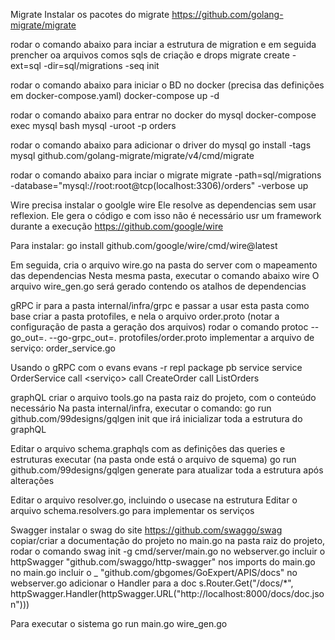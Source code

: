 
Migrate
Instalar os pacotes do migrate
    https://github.com/golang-migrate/migrate

rodar o comando abaixo para inciar a estrutura de migration e em seguida prencher oa arquivos comos sqls de criação e drops
    migrate create -ext=sql -dir=sql/migrations -seq init

rodar o comando abaixo para iniciar o BD no docker (precisa das definições em docker-compose.yaml)
    docker-compose up -d

rodar o comando abaixo para entrar no docker do mysql
    docker-compose exec mysql bash
    mysql -uroot -p orders

rodar o comando abaixo para adicionar o driver do mysql
    go install -tags mysql github.com/golang-migrate/migrate/v4/cmd/migrate

rodar o comando abaixo para inciar o migrate
    migrate -path=sql/migrations -database="mysql://root:root@tcp(localhost:3306)/orders" -verbose up 


Wire
precisa instalar o goolgle wire
Ele resolve as dependencias sem usar reflexion. Ele gera o código e com isso não é necessário usr um framework durante a execução
    https://github.com/google/wire

Para instalar:
    go install github.com/google/wire/cmd/wire@latest

Em seguida, cria o arquivo wire.go na pasta do server com o mapeamento das dependencias
Nesta mesma pasta, executar o comando abaixo
    wire
O arquivo wire_gen.go será gerado contendo os atalhos de dependencias


gRPC
ir para a pasta internal/infra/grpc e passar a usar esta pasta como base
criar a pasta protofiles, e nela o arquivo order.proto (notar a configuração de pasta a geração dos arquivos)
rodar o comando
    protoc --go_out=. --go-grpc_out=. protofiles/order.proto
implementar a arquivo de serviço: order_service.go

Usando o gRPC com o evans
    evans -r repl
    package pb
    service <ServicoDesejado>
        service OrderService
    call <serviço>
        call CreateOrder
        call ListOrders

graphQL
criar o arquivo tools.go na pasta raiz do projeto, com o conteúdo necessário
Na pasta internal/infra, executar o comando:
    go run github.com/99designs/gqlgen init
que irá inicializar toda a estrutura do graphQL

Editar o arquivo schema.graphqls com as definições das queries e estruturas
executar (na pasta onde está o arquivo de squema)
    go run github.com/99designs/gqlgen generate
para atualizar toda a estrutura após alterações

Editar o arquivo resolver.go, incluindo o usecase na estrutura 
Editar o arquivo schema.resolvers.go para implementar os serviços


Swagger
instalar o swag do site https://github.com/swaggo/swag
copiar/criar a documentação do projeto no main.go
na pasta raiz do projeto, rodar o comando swag init -g cmd/server/main.go
no webserver.go incluir o httpSwagger "github.com/swaggo/http-swagger" nos imports do main.go
no main.go incluir o _ "github.com/gbgomes/GoExpert/APIS/docs"
no webserver.go adicionar o Handler para a doc
    s.Router.Get("/docs/*", httpSwagger.Handler(httpSwagger.URL("http://localhost:8000/docs/doc.json")))



Para executar o sistema
    go run main.go wire_gen.go

